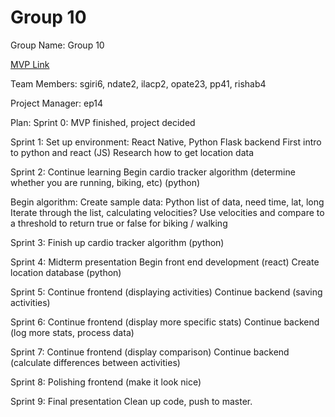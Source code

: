 # Group 10
Group Name: Group 10

[MVP Link](https://docs.google.com/document/d/1-KE6EvkWHUnb1YC-seaRCiLVrgIUHakQy4R83yKN3iw/edit?usp=sharing)

Team Members: sgiri6, ndate2, ilacp2, opate23, pp41, rishab4

Project Manager: ep14

Plan:
Sprint 0:
MVP finished, project decided

Sprint 1:
Set up environment: React Native, Python Flask backend
First intro to python and react (JS)
Research how to get location data

Sprint 2:
Continue learning
Begin cardio tracker algorithm (determine whether you are running, biking, etc)  (python)

Begin algorithm:
Create sample data:
Python list of data, need time, lat, long
Iterate through the list, calculating velocities?
Use velocities and compare to a threshold to return true or false for biking / walking

Sprint 3:
Finish up cardio tracker algorithm (python)

Sprint 4:  Midterm presentation
Begin front end development (react)
Create location database (python)

Sprint 5:
Continue frontend (displaying activities)
Continue backend (saving activities)

Sprint 6:
Continue frontend (display more specific stats)
Continue backend (log more stats, process data)

Sprint 7:
Continue frontend (display comparison)
Continue backend (calculate differences between activities)

Sprint 8:
Polishing frontend (make it look nice)

Sprint 9: Final presentation
Clean up code, push to master.
